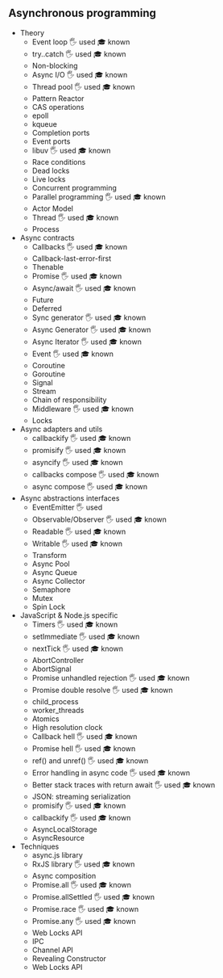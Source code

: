 ## Asynchronous programming

- Theory
  - Event loop 🖐️ used 🎓 known
  - try..catch 🖐️ used 🎓 known
  - Non-blocking
  - Async I/O 🖐️ used 🎓 known
  - Thread pool 🖐️ used 🎓 known
  - Pattern Reactor
  - CAS operations
  - epoll
  - kqueue
  - Completion ports
  - Event ports
  - libuv 🖐️ used 🎓 known
  - Race conditions
  - Dead locks
  - Live locks
  - Concurrent programming
  - Parallel programming 🖐️ used 🎓 known
  - Actor Model
  - Thread 🖐️ used 🎓 known
  - Process
- Async contracts
  - Callbacks 🖐️ used 🎓 known
  - Callback-last-error-first
  - Thenable
  - Promise 🖐️ used 🎓 known
  - Async/await 🖐️ used 🎓 known
  - Future
  - Deferred
  - Sync generator 🖐️ used 🎓 known
  - Async Generator 🖐️ used 🎓 known
  - Async Iterator 🖐️ used 🎓 known
  - Event 🖐️ used 🎓 known
  - Coroutine
  - Goroutine
  - Signal
  - Stream
  - Chain of responsibility
  - Middleware 🖐️ used 🎓 known
  - Locks
- Async adapters and utils
  - callbackify 🖐️ used 🎓 known
  - promisify 🖐️ used 🎓 known
  - asyncify 🖐️ used 🎓 known
  - callbacks compose 🖐️ used 🎓 known
  - async compose 🖐️ used 🎓 known
- Async abstractions interfaces
  - EventEmitter 🖐️ used
  - Observable/Observer 🖐️ used 🎓 known
  - Readable 🖐️ used 🎓 known
  - Writable 🖐️ used 🎓 known
  - Transform
  - Async Pool
  - Async Queue
  - Async Collector
  - Semaphore
  - Mutex
  - Spin Lock
- JavaScript & Node.js specific
  - Timers 🖐️ used 🎓 known
  - setImmediate 🖐️ used 🎓 known
  - nextTick 🖐️ used 🎓 known
  - AbortController
  - AbortSignal
  - Promise unhandled rejection 🖐️ used 🎓 known
  - Promise double resolve 🖐️ used 🎓 known
  - child_process
  - worker_threads
  - Atomics
  - High resolution clock
  - Callback hell 🖐️ used 🎓 known
  - Promise hell 🖐️ used 🎓 known
  - ref() and unref() 🖐️ used 🎓 known
  - Error handling in async code 🖐️ used 🎓 known
  - Better stack traces with return await 🖐️ used 🎓 known
  - JSON: streaming serialization
  - promisify 🖐️ used 🎓 known
  - callbackify 🖐️ used 🎓 known
  - AsyncLocalStorage
  - AsyncResource
- Techniques
  - async.js library
  - RxJS library 🖐️ used 🎓 known
  - Async composition
  - Promise.all 🖐️ used 🎓 known
  - Promise.allSettled 🖐️ used 🎓 known
  - Promise.race 🖐️ used 🎓 known
  - Promise.any 🖐️ used 🎓 known
  - Web Locks API
  - IPC
  - Channel API
  - Revealing Constructor
  - Web Locks API
